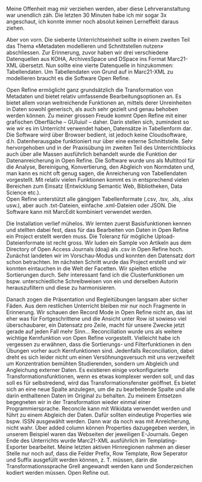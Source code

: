 Meine Offenheit mag mir verziehen werden, aber diese Lehrveranstaltung war unendlich zäh. Die letzten 30 Minuten habe ich mir 
sogar 3x angeschaut, ich konnte immer noch absolut keinen Lerneffekt daraus ziehen. 

Aber von vorn. Die siebente Unterrichtseinheit sollte in einem zweiten Teil das Thema «Metadaten modellieren und Schnittstellen 
nutzen» abschliessen. Zur Erinnerung, zuvor haben wir drei verschiedene Datenquellen aus KOHA, ArchivesSpace und DSpace ins Format 
Marc21-XML übersetzt. Nun sollte eine vierte Datenquelle in hinzukommen: Tabellendaten. Um Tabellendaten von Grund auf in Marc21-XML 
zu modellieren braucht es die Software Open Refine. 

Open Refine ermöglicht ganz grundsätzlich die Transformation von Metadaten und bietet relativ umfassende Bearbeitungsoptionen an. 
Es bietet allem voran weitreichende Funktionen an, mittels derer Unreinheiten in Daten sowohl generisch, als auch sehr gezielt und 
genau behoben werden können. Zu meiner grossen Freude kommt Open Refine mit einer grafischen Oberfläche – GUIuiui! – daher. Darin 
stellen sich, zumindest so wie wir es im Unterricht verwendet haben, Datensätze in Tabellenform dar. Die Software wird über Browser 
bedient, ist jedoch keine Cloudsoftware, d.h. Datenherausgabe funktioniert nur über eine externe Schnittstelle.
Sehr hervorgehoben und in der Praxisübung im zweiten Teil des Unterrichtblocks auch über alle Massen ausführlich behandelt wurde die 
Funktion der Datenanreicherung in Open Refine. Die Software wurde uns als Multitool für die Analyse, Bereinigung, Konvertierung, den 
Abgleich von Normdaten und, man kann es nicht oft genug sagen, die Anreicherung von Tabellendaten vorgestellt. Mit relativ vielen Funktionen 
kommt es in entsprechend vielen Bereichen zum Einsatz (Entwicklung Semantic Web, Bibliotheken, Data Science etc.).  
Open Refine unterstützt alle gängigen Tabellenformate (.csv, .tsv, .xls, .xlsx usw.), aber auch .txt-Dateien, einfache .xml-Dateien oder 
JSON. Die Software kann mit MarcEdit kombiniert verwendet werden.

Die Installation verlief mühelos. Wir lernten zuerst Basisfunktionen kennen und stellten dabei fest, dass für das Bearbeiten von Daten in 
Open Refine ein Project erstellt werden muss. Die Toleranz für mögliche Upload-Dateienformate ist recht gross. 
Wir luden ein Sample von Artikeln aus dem Directory of Open Access Journals (doaj) als .csv in Open Refine hoch. Zunächst landeten wir im 
Vorschau-Modus und konnten den Datensatz dort schon betrachten. Im nächsten Schritt wurde das Project erstellt und wir konnten eintauchen 
in die Welt der Facetten. Wir spielten etliche Sortierungen durch. Sehr interessant fand ich die Clusterfunktionen um bspw. unterschiedliche 
Schreibweisen von ein und derselben Autorin herauszufiltern und diese zu harmonisieren. 

Danach zogen die Präsentation und Begleitübungen langsam aber sicher Fäden. Aus dem restlichen Unterricht bleiben mir nur noch Fragmente in 
Erinnerung. Wir schauen den Record Mode in Open Refine nicht an, das ist eher was für Fortgeschrittene und die Ansicht unter Row ist sowieso 
viel überschaubarer, ein Datensatz pro Zeile, macht für unsere Zwecke jetzt gerade auf jeden Fall mehr Sinn… 
Reconciliation wurde uns als weitere wichtige Kernfunktion von Open Refine vorgestellt. Vielleicht habe ich vergessen zu erwähnen, dass die 
Sortierungs- und Filterfunktionen in den Übungen vorher auch Kernfunktionen sind. Jedenfalls Reconciliation, dabei dreht es sich leider nicht 
um einen Versöhnungsversuch mit uns verzweifelt um Konzentration bemühten Studierenden, sondern um Abgleich und Angleichung externer Daten. 
Es existieren einige vorkonfigurierte Transformationsfunktionen, wenn es etwas komplexer werden soll, und das soll es für selbstredend, wird 
das Transformationsfenster geöffnet. Es bietet sich an eine neue Spalte anzulegen, um die zu bearbeitende Spalte und alle darin enthaltenen 
Daten im Original zu behalten. Zu meinem Entsetzen begegneten wir in der Transformation wieder einmal einer Programmiersprache. 
Reconcile kann mit Wikidata verwendet werden und führt zu einem Abgleich der Daten. Dafür sollten eindeutige Properties wie bspw. ISSN ausgewählt 
werden. 
Dann war da noch was mit Anreicherung, nicht wahr. Über added column können Properties dazugegeben werden, in unserem Beispiel waren das Webseiten 
der jeweiligen E-Journals.
Gegen Ende des Unterrichts wurde Marc21-XML ausführlich im Templating-Exporter bearbeitet. Meine letzten aktiven Hirnregionen nahmen an dieser 
Stelle nur noch auf, dass die Felder Prefix, Row Template, Row Seperator und Suffix ausgefüllt werden können, z. T. müssen, darin die 
Transformationssprache Grell angewandt werden kann und Sonderzeichen kodiert werden müssen. Open Refine out.

